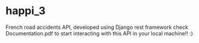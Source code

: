 # happi_3

French road accidents API, 
developed using Django rest framework 
check Documentation.pdf to start interacting with this API in your local machine!! :)
